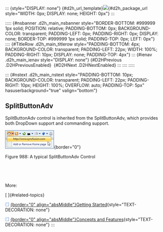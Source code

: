 ::: {style="DISPLAY: none"}
[](ms-xhelp:///?Id=d2h_url_template){#d2h_url_template}![](!package_url!){#d2h_package_url style="WIDTH: 0px; DISPLAY: none; HEIGHT: 0px"}
:::

::::: {#nsbanner .d2h_main_nsbanner style="BORDER-BOTTOM: #999999 1px solid; POSITION: relative; PADDING-BOTTOM: 0px; BACKGROUND-COLOR: transparent; PADDING-LEFT: 0px; PADDING-RIGHT: 0px; DISPLAY: none; BORDER-TOP: #999999 1px solid; PADDING-TOP: 0px; LEFT: 0px"}
:::: {#TitleRow .d2h_main_titlerow style="PADDING-BOTTOM: 4px; BACKGROUND-COLOR: transparent; PADDING-LEFT: 22px; WIDTH: 100%; PADDING-RIGHT: 10px; DISPLAY: none; PADDING-TOP: 4px"}
::: {#ienav .d2h_main_ienav style="DISPLAY: none"}
[](ms-xhelp:///?Id=687045da-6ccf-4d61-a999-32105e3fccb8){#D2HPrevious .D2HPreviousEnabled}  [](ms-xhelp:///?Id=bfb3a417-27c4-4637-a789-30ec181e3dfd){#D2HNext .D2HNextEnabled}
:::
::::
:::::

::: {#nstext .d2h_main_nstext style="PADDING-BOTTOM: 10px; BACKGROUND-COLOR: transparent; PADDING-LEFT: 22px; PADDING-RIGHT: 10px; HEIGHT: 100%; OVERFLOW: auto; PADDING-TOP: 5px" hasuserbackground="true" valign="bottom"}
## SplitButtonAdv

SplitButtonAdv control is inherited from the SplitButtonAdv, which provides both DropDown support and commanding support.

![](../ImagesExt/image261_884.jpg){border="0"}

Figure 988: A typical SplitButtonAdv Control

 

 

More:

[ ]{#related-topics}

[![](../button.gif){border="0" align="absMiddle"}Getting Started](ms-xhelp:///?Id=bfb3a417-27c4-4637-a789-30ec181e3dfd){style="TEXT-DECORATION: none"}

[![](../button.gif){border="0" align="absMiddle"}Concepts and Features](ms-xhelp:///?Id=aef03227-9003-4f85-8c06-30a374b75902){style="TEXT-DECORATION: none"}
:::

